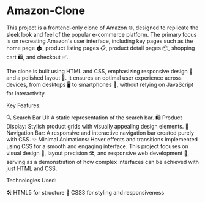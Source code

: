 # Amazon-Clone

This project is a frontend-only clone of Amazon 🌐, designed to replicate the sleek look and feel of the popular e-commerce platform. The primary focus is on recreating Amazon's user interface, including key pages such as the home page 🏠, product listing pages 📋, product detail pages 📦, shopping cart 🛍️, and checkout ✅.

The clone is built using HTML and CSS, emphasizing responsive design 📱 and a polished layout 🎨. It ensures an optimal user experience across devices, from desktops 🖥️ to smartphones 📲, without relying on JavaScript for interactivity.

Key Features:

🔍 Search Bar UI: A static representation of the search bar.
🛍️ Product Display: Stylish product grids with visually appealing design elements.
📂 Navigation Bar: A responsive and interactive navigation bar created purely with CSS.
✨ Minimal Animations: Hover effects and transitions implemented using CSS for a smooth and engaging interface.
This project focuses on visual design 🎨, layout precision 🛠️, and responsive web development 🌟, serving as a demonstration of how complex interfaces can be achieved with just HTML and CSS.

Technologies Used:

🛠️ HTML5 for structure
🎨 CSS3 for styling and responsiveness
